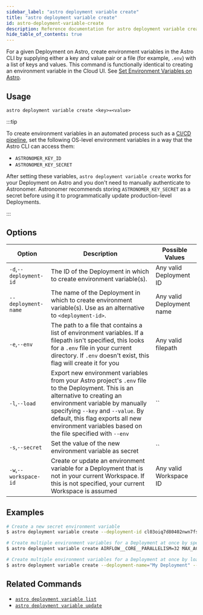 ```yaml
---
sidebar_label: "astro deployment variable create"
title: "astro deployment variable create"
id: astro-deployment-variable-create
description: Reference documentation for astro deployment variable create.
hide_table_of_contents: true
---
```


For a given Deployment on Astro, create environment variables in the Astro CLI by supplying either a key and value pair or a file (for example, `.env`) with a list of keys and values. This command is functionally identical to creating an environment variable in the Cloud UI. See [Set Environment Variables on Astro](env-vars-astro.md).

## Usage

```shz
astro deployment variable create <key>=<value>
```

:::tip

To create environment variables in an automated process such as a [CI/CD pipeline](set-up-ci-cd.md), set the following OS-level environment variables in a way that the Astro CLI can access them:

- `ASTRONOMER_KEY_ID`
- `ASTRONOMER_KEY_SECRET`

After setting these variables, `astro deployment variable create` works for your Deployment on Astro and you don't need to manually authenticate to Astronomer. Astronomer recommends storing `ASTRONOMER_KEY_SECRET` as a secret before using it to programmatically update production-level Deployments.

:::

## Options

| Option                         | Description                                                                            | Possible Values                                                                |
| ------------------------------ | -------------------------------------------------------------------------------------- | ------------------------------------------------------------------------------ |
| `-d`,`--deployment-id`           |       The ID of the Deployment in which to create environment variable(s).                           | Any valid Deployment ID |
| `--deployment-name` | The name of the Deployment in which to create environment variable(s). Use as an alternative to `<deployment-id>`. | Any valid Deployment name                                            |
| `-e`,`--env`                  | The path to a file that contains a list of environment variables.  If a filepath isn't specified, this looks for a `.env` file in your current directory. If `.env` doesn't exist, this flag will create it for you                                                                 | Any valid filepath       |
| `-l`,`--load`    | Export new environment variables from your Astro project's `.env` file to the Deployment. This is an alternative to creating an environment variable by manually specifying `--key` and `--value`. By default, this flag exports all new environment variables based on the file specified with `--env`            |`` |
| `-s`,`--secret`    | Set the value of the new environment variable as secret      |`` |
| `-w`,`--workspace-id`          | Create or update an environment variable for a Deployment that is not in your current Workspace. If this is not specified, your current Workspace is assumed           | Any valid Workspace ID                                                         |

## Examples

```sh
# Create a new secret environment variable
$ astro deployment variable create --deployment-id cl03oiq7d80402nwn7fsl3dmv AIRFLOW__SECRETS__BACKEND_KWARGS=<my-secret-value> --secret

# Create multiple environment variables for a Deployment at once by specifying multiple keys
$ astro deployment variable create AIRFLOW__CORE__PARALLELISM=32 MAX_ACTIVE_TASKS_PER_DAG=16 --deployment-id cl03oiq7d80402nwn7fsl3dmv

# Create multiple environment variables for a Deployment at once by loading them from a .env file
$ astro deployment variable create --deployment-name="My Deployment" --load --env .env.dev
```

## Related Commands

- [`astro deployment variable list`](cli/astro-deployment-variable-list.md)
- [`astro deployment variable update`](cli/astro-deployment-variable-update.md)
